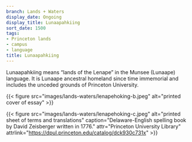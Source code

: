 ```yaml
---
branch: Lands + Waters
display_date: Ongoing
display_title: Lunaapahkiing
sort_date: 1500
tags:
- Princeton lands
- campus
- language
title: Lunaapahkiing
---
```


Lunaapahkiing means “lands of the Lenape” in the Munsee (Lunaape) language. It is Lunaape ancestral homeland since time immemorial and includes the unceded grounds of Princeton University.
  
{{< figure src="images/lands-waters/lenapehoking-b.jpeg" alt="printed cover of essay" >}}
 
{{< figure src="images/lands-waters/lenapehoking-c.jpeg" alt="printed sheet of terms and translations" caption="Delaware-English spelling book by David Zeisberger written in 1776." attr="Princeton University Library" attrlink="https://dpul.princeton.edu/catalog/dck930c731x" >}}
